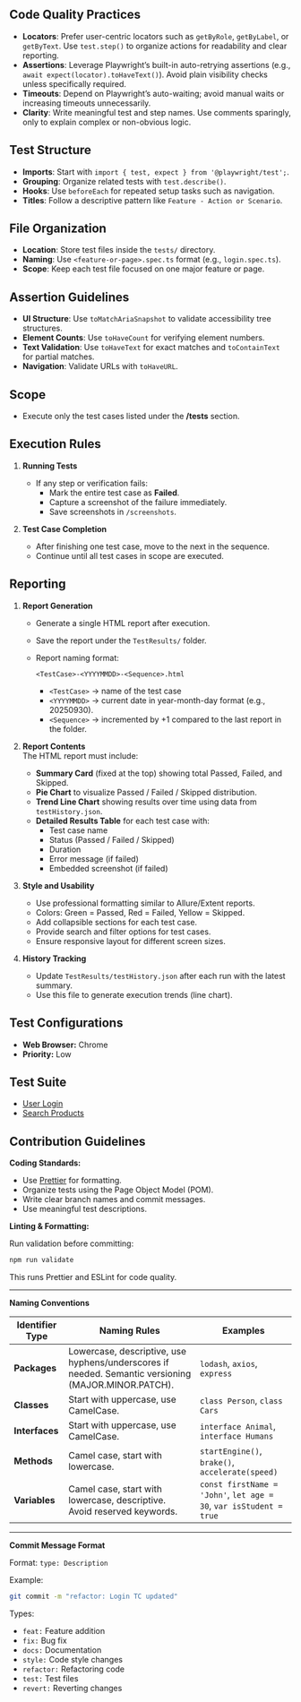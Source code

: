 ## Code Quality Practices

- **Locators**: Prefer user-centric locators such as `getByRole`, `getByLabel`, or `getByText`. Use `test.step()` to organize actions for readability and clear reporting.
- **Assertions**: Leverage Playwright’s built-in auto-retrying assertions (e.g., `await expect(locator).toHaveText()`). Avoid plain visibility checks unless specifically required.
- **Timeouts**: Depend on Playwright’s auto-waiting; avoid manual waits or increasing timeouts unnecessarily.
- **Clarity**: Write meaningful test and step names. Use comments sparingly, only to explain complex or non-obvious logic.

## Test Structure

- **Imports**: Start with `import { test, expect } from '@playwright/test';`.
- **Grouping**: Organize related tests with `test.describe()`.
- **Hooks**: Use `beforeEach` for repeated setup tasks such as navigation.
- **Titles**: Follow a descriptive pattern like `Feature - Action or Scenario`.

## File Organization

- **Location**: Store test files inside the `tests/` directory.
- **Naming**: Use `<feature-or-page>.spec.ts` format (e.g., `login.spec.ts`).
- **Scope**: Keep each test file focused on one major feature or page.

## Assertion Guidelines

- **UI Structure**: Use `toMatchAriaSnapshot` to validate accessibility tree structures.
- **Element Counts**: Use `toHaveCount` for verifying element numbers.
- **Text Validation**: Use `toHaveText` for exact matches and `toContainText` for partial matches.
- **Navigation**: Validate URLs with `toHaveURL`.

## Scope

- Execute only the test cases listed under the **/tests** section.

## Execution Rules

1. **Running Tests**
   - If any step or verification fails:
     - Mark the entire test case as **Failed**.
     - Capture a screenshot of the failure immediately.
     - Save screenshots in `/screenshots`.

1. **Test Case Completion**
   - After finishing one test case, move to the next in the sequence.
   - Continue until all test cases in scope are executed.

## Reporting

1. **Report Generation**
   - Generate a single HTML report after execution.
   - Save the report under the `TestResults/` folder.
   - Report naming format:

     ```
     <TestCase>-<YYYYMMDD>-<Sequence>.html
     ```

     - `<TestCase>` → name of the test case
     - `<YYYYMMDD>` → current date in year-month-day format (e.g., 20250930).
     - `<Sequence>` → incremented by +1 compared to the last report in the folder.

2. **Report Contents**  
   The HTML report must include:
   - **Summary Card** (fixed at the top) showing total Passed, Failed, and Skipped.
   - **Pie Chart** to visualize Passed / Failed / Skipped distribution.
   - **Trend Line Chart** showing results over time using data from `testHistory.json`.
   - **Detailed Results Table** for each test case with:
     - Test case name
     - Status (Passed / Failed / Skipped)
     - Duration
     - Error message (if failed)
     - Embedded screenshot (if failed)

3. **Style and Usability**
   - Use professional formatting similar to Allure/Extent reports.
   - Colors: Green = Passed, Red = Failed, Yellow = Skipped.
   - Add collapsible sections for each test case.
   - Provide search and filter options for test cases.
   - Ensure responsive layout for different screen sizes.

4. **History Tracking**
   - Update `TestResults/testHistory.json` after each run with the latest summary.
   - Use this file to generate execution trends (line chart).

## Test Configurations

- **Web Browser:** Chrome
- **Priority:** Low

## Test Suite

- [User Login](/tests/userLogin.md)
- [Search Products](/tests/searchProducts.md)

## Contribution Guidelines

**Coding Standards:**

- Use [Prettier](https://prettier.io/) for formatting.
- Organize tests using the Page Object Model (POM).
- Write clear branch names and commit messages.
- Use meaningful test descriptions.

**Linting & Formatting:**

Run validation before committing:
```bash
npm run validate
```
This runs Prettier and ESLint for code quality.

---


**Naming Conventions**

| Identifier Type | Naming Rules | Examples |
|-----------------|-------------|----------|
| **Packages**    | Lowercase, descriptive, use hyphens/underscores if needed. Semantic versioning (MAJOR.MINOR.PATCH). | `lodash`, `axios`, `express` |
| **Classes**     | Start with uppercase, use CamelCase. | `class Person`, `class Cars` |
| **Interfaces**  | Start with uppercase, use CamelCase. | `interface Animal`, `interface Humans` |
| **Methods**     | Camel case, start with lowercase. | `startEngine()`, `brake()`, `accelerate(speed)` |
| **Variables**   | Camel case, start with lowercase, descriptive. Avoid reserved keywords. | `const firstName = 'John'`, `let age = 30`, `var isStudent = true` |

---

**Commit Message Format**

Format: `type: Description`

Example:
```bash
git commit -m "refactor: Login TC updated"
```

Types:
- `feat:` Feature addition
- `fix:` Bug fix
- `docs:` Documentation
- `style:` Code style changes
- `refactor:` Refactoring code
- `test:` Test files
- `revert:` Reverting changes
